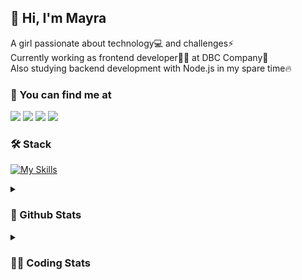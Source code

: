## 👋 Hi, I'm Mayra

A girl passionate about technology💻 and challenges⚡  
Currently working as frontend developer👩‍💻 at DBC Company🚀  
Also studying backend development with Node.js in my spare time🔥  

### 💬 You can find me at

<a href="https://mayra.dev" target="_blank" rel="noopener"><img src="https://img.shields.io/badge/-mayra.dev-005FED?style=flat&logo=Google-chrome&logoColor=white"/></a>
<a href="https://linkedin.com/in/mayraamaral" target="_blank" rel="noopener"><img src="https://img.shields.io/badge/-/mayraamaral-0077B5?style=flat&logo=Linkedin&logoColor=white"/></a>
<a href="mailto:mayra@mayra.dev" target="_blank" rel="noopener"><img src="https://img.shields.io/badge/-mayra@mayra.dev-D14836?style=flat&logo=Gmail&logoColor=white"/></a>
<a href="" target="_blank" rel="noopener"><img src="https://img.shields.io/badge/-mayra%230179-7289DA?style=flat&logo=Discord&logoColor=white"/></a>

### 🛠️ Stack

[![My Skills](https://skillicons.dev/icons?i=react,redux,styledcomponents,html,css,sass,js,ts,py,nodejs,git,linux,bash,figma)](https://skillicons.dev)

<details>
    <summary><h3>📌 Github Stats</h3></summary>
  <table>
      <td><img height="160em" src="https://github-readme-stats.vercel.app/api?username=mayraamaral&show_icons=true&theme=algolia&hide_border=true&hide=stars&count_private=true" alt="Readme stats"></td>
      <td><img height="160em" src="https://github-readme-stats.vercel.app/api/top-langs/?username=mayraamaral&&layout=compact&&theme=algolia&hide_border=true&langs_count=6" alt="Language stats"></td>
  </table>

  <p align="center">
    <img src="https://github-readme-streak-stats.herokuapp.com?user=mayraamaral&theme=dark&hide_border=true&date_format=j%20M%5B%20Y%5D&locale=pt-br&background=050F2C&ring=0195DD&fire=23AA7D&currStreakLabel=23AA7D" alt="Streak stats">
  </p> 
</details>

<details>
  <summary><h3>👩‍💻 Coding Stats</h3></summary>
  
  <!--START_SECTION:waka-->
![Code Time](http://img.shields.io/badge/Code%20Time-16%20hrs%208%20mins-blue)

**🐱 My GitHub Data** 

> 🏆 90 Contributions in the Year 2023
 > 
> 📦 573.0 kB Used in GitHub's Storage 
 > 
> 🚫 Not Opted to Hire
 > 
> 📜 35 Public Repositories 
 > 
> 🔑 22 Private Repositories  
 > 
**I'm a Night 🦉** 

```text
🌞 Morning       60 commits       ██░░░░░░░░░░░░░░░░░░░░░░░   10.45 % 
🌆 Daytime      223 commits       █████████░░░░░░░░░░░░░░░░   38.85 % 
🌃 Evening      238 commits       ██████████░░░░░░░░░░░░░░░   41.46 % 
🌙 Night         53 commits       ██░░░░░░░░░░░░░░░░░░░░░░░   09.23 % 

```
📅 **I'm Most Productive on Wednesday** 

```text
Monday         101 commits       ████░░░░░░░░░░░░░░░░░░░░░   17.60 % 
Tuesday         87 commits       ███░░░░░░░░░░░░░░░░░░░░░░   15.16 % 
Wednesday      107 commits       ████░░░░░░░░░░░░░░░░░░░░░   18.64 % 
Thursday       104 commits       ████░░░░░░░░░░░░░░░░░░░░░   18.12 % 
Friday          61 commits       ██░░░░░░░░░░░░░░░░░░░░░░░   10.63 % 
Saturday        40 commits       █░░░░░░░░░░░░░░░░░░░░░░░░   06.97 % 
Sunday          74 commits       ███░░░░░░░░░░░░░░░░░░░░░░   12.89 % 

```


📊 **This Week I Spent My Time On** 

```text
⌚︎ Time Zone: America/Sao_Paulo

💬 Programming Languages: 
HTML                     3 hrs 6 mins        ████████████░░░░░░░░░░░░░   49.69 % 
CSS                      2 hrs 23 mins       █████████░░░░░░░░░░░░░░░░   38.09 % 
Markdown                 46 mins             ███░░░░░░░░░░░░░░░░░░░░░░   12.23 % 

🔥 Editors: 
VS Code                  6 hrs 16 mins       █████████████████████████   100.00 % 

🐱‍💻 Projects: 
codigos                  2 hrs 16 mins       █████████░░░░░░░░░░░░░░░░   36.29 % 
portfolio                1 hr 40 mins        ██████░░░░░░░░░░░░░░░░░░░   26.75 % 
aula01                   52 mins             ███░░░░░░░░░░░░░░░░░░░░░░   13.98 % 
aula02                   36 mins             ██░░░░░░░░░░░░░░░░░░░░░░░   09.71 % 
test                     21 mins             █░░░░░░░░░░░░░░░░░░░░░░░░   05.76 % 

💻 Operating System: 
Linux                    6 hrs 16 mins       █████████████████████████   100.00 % 

```

**I Mostly Code in TypeScript** 

```text
TypeScript               50 repos            █████████████████░░░░░░░░   70.42 % 
HTML                     12 repos            ████░░░░░░░░░░░░░░░░░░░░░   16.90 % 
JavaScript               7 repos             ██░░░░░░░░░░░░░░░░░░░░░░░   09.86 % 
CSS                      2 repos             ░░░░░░░░░░░░░░░░░░░░░░░░░   02.82 % 

```



 Last Updated on 10/02/2023 19:14:09 UTC
<!--END_SECTION:waka-->

</details>

